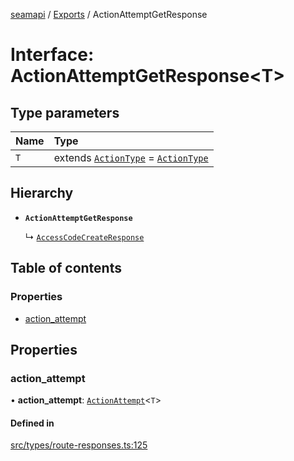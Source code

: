 [seamapi](../README.md) / [Exports](../modules.md) / ActionAttemptGetResponse

# Interface: ActionAttemptGetResponse<T\>

## Type parameters

| Name | Type |
| :------ | :------ |
| `T` | extends [`ActionType`](../modules.md#actiontype) = [`ActionType`](../modules.md#actiontype) |

## Hierarchy

- **`ActionAttemptGetResponse`**

  ↳ [`AccessCodeCreateResponse`](AccessCodeCreateResponse.md)

## Table of contents

### Properties

- [action\_attempt](ActionAttemptGetResponse.md#action_attempt)

## Properties

### action\_attempt

• **action\_attempt**: [`ActionAttempt`](../modules.md#actionattempt)<`T`\>

#### Defined in

[src/types/route-responses.ts:125](https://github.com/seamapi/javascript/blob/main/src/types/route-responses.ts#L125)
